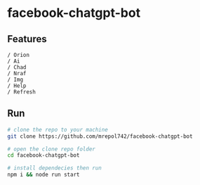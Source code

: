 # facebook-chatgpt-bot

## Features

~~~
/ Orion
/ Ai
/ Chad
/ Nraf
/ Img
/ Help
/ Refresh
~~~

## Run

```bash
# clone the repo to your machine
git clone https://github.com/mrepol742/facebook-chatgpt-bot

# open the clone repo folder
cd facebook-chatgpt-bot

# install dependecies then run
npm i && node run start

```